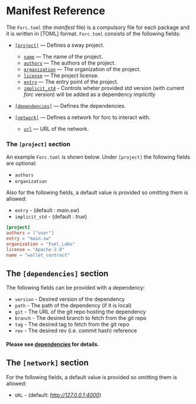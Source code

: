 # Manifest Reference

The `Forc.toml` (the *manifest* file) is a compulsory file for each package and it is written in [TOML] format. `Forc.toml` consists of the following fields:

* [`[project]`](#the-project-section) — Defines a sway project.
  * [`name`](#) — The name of the project.
  * [`authors`](#) — The authors of the project.
  * [`organization`](#) — The organization of the project.
  * [`license`](#) — The project license.
  * [`entry`](#) — The entry point of the project.
  * [`implicit_std`](#) - Controls wheter provided std version (with current *forc* version) will be added as a dependency *implicitly*  

* [`[dependencies]`](#the-dependencies-section) — Defines the dependencies.
* [`[network]`](#) — Defines a network for forc to interact with.
  * [`url`](#) — URL of the network.


### The `[project]` section
An example `Forc.toml` is shown below. Under `[project]` the following fields are optional: 

* `authors`  
* `organization`


Also for the following fields, a default value is provided so omitting them is allowed:

* `entry` - (default : *main.sw*)
* `implicit_std` - (default : *true*)

```toml
[project]
authors = ["user"]
entry = "main.sw"
organization = "Fuel_Labs"
license = "Apache-2.0"
name = "wallet_contract"
```

## The `[dependencies]` section

The following fields can be provided with a dependency:

* `version` - Desired version of the dependency
* `path` - The path of the dependency (if it is local)
* `git` - The URL of the git repo hosting the dependency
* `branch` - The desired branch to fetch from the git repo 
* `tag` - The desired tag to fetch from the git repo
* `rev` - The desired rev (i.e. commit hash) reference

#### Please see [dependencies](./dependencies.md) for details.

## The `[network]` section

For the following fields, a default value is provided so omitting them is allowed:

* `URL` - (default: *http://127.0.0.1:4000*)